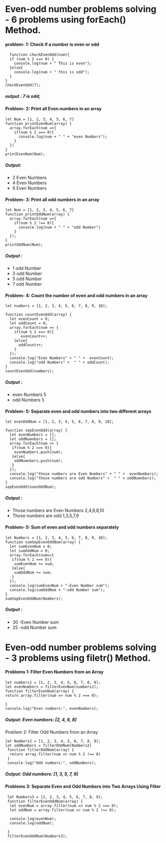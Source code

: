 # Even-odd number problems solving - 6 problems using forEach() Method.

#### problem- 1: Check if a number is even or odd

```
  function checkEvenOdd(num){
  if (num % 2 === 0) {
    console.log(num + " This is even");
  }else{
    console.log(num + " this is odd");
  }
}
checkEvenOdd(7);
```
##### output : 7 is odd;

#### Problem- 2: Print all  Even numbers in an array


```
let Num = [1, 2, 3, 4, 5, 6, 7]
function printEvenNum(array) {
  array.forEach(num =>{
    if(num % 2 === 0){
      console.log(num + " " + "even Numbers");
    }
  })
}
printEvenNum(Num);
```
##### Output:
- 2 Even Numbers
- 4 Even Numbers
- 6 Even Numbers

#### Problem- 3: Print all odd numbers in an array


```
let Num = [1, 2, 3, 4, 5, 6, 7]
function printOddNum(array) {
  array.forEach(num =>{
    if(num % 2 !== 0){
      console.log(num + " " + "odd Number")
    }
  });
}
printOddNum(Num);

```

##### Output :
- 1 odd Number
- 3 odd Number
- 5 odd Number
- 7 odd Number



#### Problem- 4: Count the number of even and odd numbers in an array

```
let numbers = [1, 2, 3, 4, 5, 6, 7, 8, 9, 10];

function countEvenOdd(array) {
  let evenCount = 0;
  let oddCount = 0;
  array.forEach(num => {
    if(num % 2 === 0){
       evenCount++;
    }else{
      oddCount++;
    }
  });
  console.log("Even Numbers" + " " +  evenCount);
  console.log("odd Numbers" +  " " + oddCount);
}
countEvenOdd(numbers);
```

##### Output :
- even Numbers 5
- odd Numbers 5

#### Problem- 5: Separate even and odd numbers into two different arrays

```
let evenOddNum = [1, 2, 3, 4, 5, 6, 7, 8, 9, 10];

function sepEvenOdd(array) {
  let evenNumbers = [];
  let oddNumnbers = [];
  array.forEach(num => {
   if(num % 2 === 0){
    evenNumbers.push(num);
   }else{
    oddNumnbers.push(num);
   }
  });
  console.log("those numbers are Even Numbers" + " " +  evenNumbers);
  console.log("those numbers are odd Numbers" +  " " + oddNumnbers);
}
sepEvenOdd(evenOddNum);
```

##### Output :
- Those numbers are Even Numbers 2,4,6,8,10
- Those numbers are odd 1,3,5,7,9

#### Problem- 5: Sum of even and odd numbers separately

```
let Numbers = [1, 2, 3, 4, 5, 6, 7, 8, 9, 10];
function sumSepEvenOddNum(array) {
  let sumEvenNum = 0;
  let sumOddNum = 0;
  array.forEach(num=>{
   if(num % 2 === 0){
    sumEvenNum += num;
   }else{
    sumOddNum += num;
   }
  });
  console.log(sumEvenNum + "-Even Number sum");
  console.log(sumOddNum + "-odd Number sum");
}
sumSepEvenOddNum(Numbers);
```

##### Output :
- 30 -Even Number sum
- 25 -odd Number sum


# Even-odd number problems solving - 3 problems using filetr() Method.


#### Problems 1: Filter Even Numbers from an Array

```
let numbers1 = [1, 2, 3, 4, 5, 6, 7, 8, 9];
let evenNumbers = filterEvenNum(numbers1);
function filterEvenNum(array) {
return array.filter(num => num % 2 === 0);
  
}
console.log("Even numbers:", evenNumbers);
```
##### Output: Even numbers: [2, 4, 6, 8]

Problem 2: Filter Odd Numbers from an Array
```
let Numbers2 = [1, 2, 3, 4, 5, 6, 7, 8, 9];
let oddNumbers = filterOddNum(Numbers2)
 function filterOddNum(array) {
  return array.filter(num => num % 2 !== 0)
 }
 console.log("Odd numbers:", oddNumbers);
```
##### Output: Odd numbers: [1, 3, 5, 7, 9]


#### Problems 3:  Separate Even and Odd Numbers into Two Arrays Using Filter
```
 let Numbers3 = [1, 2, 3, 4, 5, 6, 7, 8, 9];
 function filterEvenOddNum(array) {
  let evenNum = array.filter(num => num % 2 === 0);
  let oddNum = array.filter(num => num % 2 !== 0);

  console.log(evenNum);
  console.log(oddNum);
  
 }
 filterEvenOddNum(Numbers3);
```
   

